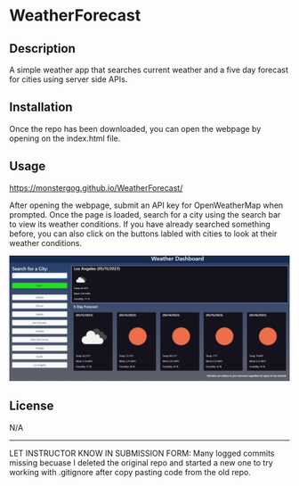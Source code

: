 # WeatherForecast

## Description

A simple weather app that searches current weather and a five day forecast for cities using server side APIs.

## Installation

Once the repo has been downloaded, you can open the webpage by opening on the index.html file.

## Usage

https://monstergog.github.io/WeatherForecast/

After opening the webpage, submit an API key for OpenWeatherMap when prompted. Once the page is loaded, search for a city using the search bar to view its weather conditions. If you have already searched something before, you can also click on the buttons labled with cities to look at their weather conditions.

![alt text](assets/images/screenshot.png)


## License

N/A

---


LET INSTRUCTOR KNOW IN SUBMISSION FORM:
Many logged commits missing becuase I deleted the original repo and started a new one to try working with .gitignore after copy pasting code from the old repo.